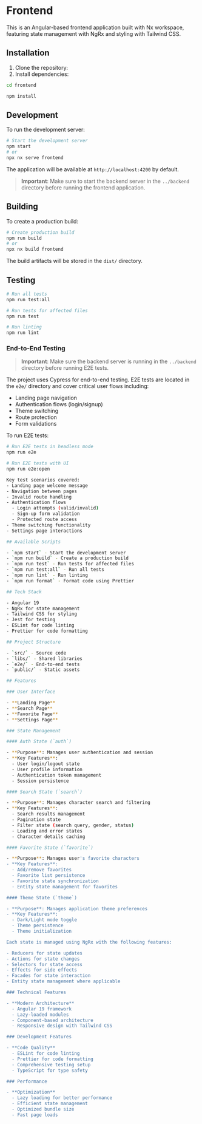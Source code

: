 # Frontend

This is an Angular-based frontend application built with Nx workspace, featuring state management with NgRx and styling with Tailwind CSS.

## Installation

1. Clone the repository:
2. Install dependencies:

```sh
cd frontend
```

```sh
npm install
```

## Development

To run the development server:

```sh
# Start the development server
npm start
# or
npx nx serve frontend
```

The application will be available at `http://localhost:4200` by default.

> **Important**: Make sure to start the backend server in the `../backend` directory before running the frontend application.

## Building

To create a production build:

```sh
# Create production build
npm run build
# or
npx nx build frontend
```

The build artifacts will be stored in the `dist/` directory.

## Testing

```sh
# Run all tests
npm run test:all

# Run tests for affected files
npm run test

# Run linting
npm run lint
```

### End-to-End Testing

> **Important**: Make sure the backend server is running in the `../backend` directory before running E2E tests.

The project uses Cypress for end-to-end testing. E2E tests are located in the `e2e/` directory and cover critical user flows including:

- Landing page navigation
- Authentication flows (login/signup)
- Theme switching
- Route protection
- Form validations

To run E2E tests:

```sh
# Run E2E tests in headless mode
npm run e2e

# Run E2E tests with UI
npm run e2e:open

Key test scenarios covered:
- Landing page welcome message
- Navigation between pages
- Invalid route handling
- Authentication flows
  - Login attempts (valid/invalid)
  - Sign-up form validation
  - Protected route access
- Theme switching functionality
- Settings page interactions

## Available Scripts

- `npm start` - Start the development server
- `npm run build` - Create a production build
- `npm run test` - Run tests for affected files
- `npm run test:all` - Run all tests
- `npm run lint` - Run linting
- `npm run format` - Format code using Prettier

## Tech Stack

- Angular 19
- NgRx for state management
- Tailwind CSS for styling
- Jest for testing
- ESLint for code linting
- Prettier for code formatting

## Project Structure

- `src/` - Source code
- `libs/` - Shared libraries
- `e2e/` - End-to-end tests
- `public/` - Static assets

## Features

### User Interface

- **Landing Page**
- **Search Page**
- **Favorite Page**
- **Settings Page**

### State Management

#### Auth State (`auth`)

- **Purpose**: Manages user authentication and session
- **Key Features**:
  - User login/logout state
  - User profile information
  - Authentication token management
  - Session persistence

#### Search State (`search`)

- **Purpose**: Manages character search and filtering
- **Key Features**:
  - Search results management
  - Pagination state
  - Filter state (search query, gender, status)
  - Loading and error states
  - Character details caching

#### Favorite State (`favorite`)

- **Purpose**: Manages user's favorite characters
- **Key Features**:
  - Add/remove favorites
  - Favorite list persistence
  - Favorite state synchronization
  - Entity state management for favorites

#### Theme State (`theme`)

- **Purpose**: Manages application theme preferences
- **Key Features**:
  - Dark/Light mode toggle
  - Theme persistence
  - Theme initialization

Each state is managed using NgRx with the following features:

- Reducers for state updates
- Actions for state changes
- Selectors for state access
- Effects for side effects
- Facades for state interaction
- Entity state management where applicable

### Technical Features

- **Modern Architecture**
  - Angular 19 framework
  - Lazy-loaded modules
  - Component-based architecture
  - Responsive design with Tailwind CSS

### Development Features

- **Code Quality**
  - ESLint for code linting
  - Prettier for code formatting
  - Comprehensive testing setup
  - TypeScript for type safety

### Performance

- **Optimization**
  - Lazy loading for better performance
  - Efficient state management
  - Optimized bundle size
  - Fast page loads
```
